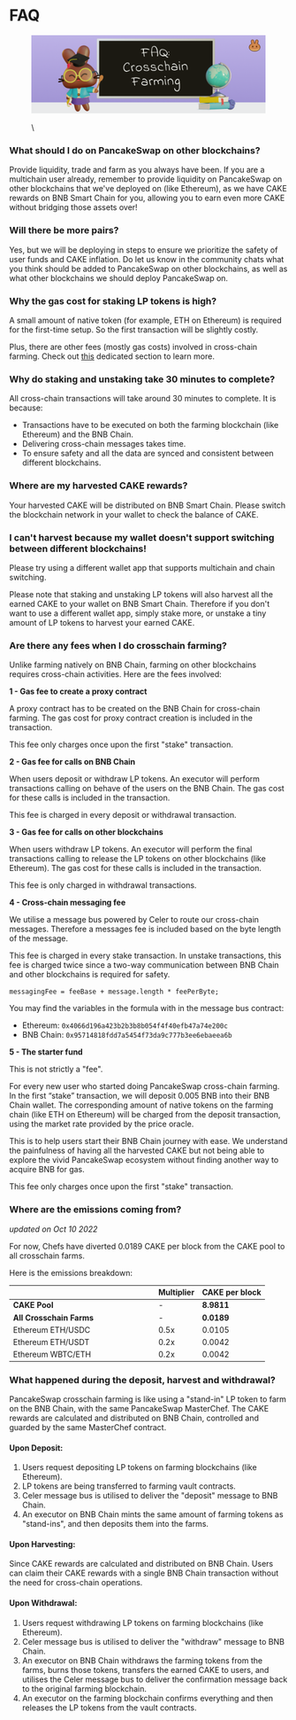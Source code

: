 # FAQ

<figure><img src="../../../.gitbook/assets/image (101).png" alt=""><figcaption><p>\</p></figcaption></figure>

### What should I do on PancakeSwap on other blockchains?

Provide liquidity, trade and farm as you always have been. If you are a multichain user already, remember to provide liquidity on PancakeSwap on other blockchains that we've deployed on (like Ethereum), as we have CAKE rewards on BNB Smart Chain for you, allowing you to earn even more CAKE without bridging those assets over!

### **Will there be more pairs?**

Yes, but we will be deploying in steps to ensure we prioritize the safety of user funds and CAKE inflation. Do let us know in the community chats what you think should be added to PancakeSwap on other blockchains, as well as what other blockchains we should deploy PancakeSwap on.

### **Why the gas cost for staking LP tokens is high?**

A small amount of native token (for example, ETH on Ethereum) is required for the first-time setup. So the first transaction will be slightly costly.

Plus, there are other fees (mostly gas costs) involved in cross-chain farming. Check out [this](faq.md#are-there-any-fees-when-i-do-crosschain-farming) dedicated section to learn more.

### **Why do staking and unstaking take 30 minutes to complete?**

All cross-chain transactions will take around 30 minutes to complete. It is because:

* Transactions have to be executed on both the farming blockchain (like Ethereum) and the BNB Chain.
* Delivering cross-chain messages takes time.
* To ensure safety and all the data are synced and consistent between different blockchains.

### **Where are my harvested CAKE rewards?**

Your harvested CAKE will be distributed on BNB Smart Chain. Please switch the blockchain network in your wallet to check the balance of CAKE.

### **I can't harvest because my wallet doesn't support switching between different blockchains!**

Please try using a different wallet app that supports multichain and chain switching.

Please note that staking and unstaking LP tokens will also harvest all the earned CAKE to your wallet on BNB Smart Chain. Therefore if you don't want to use a different wallet app, simply stake more, or unstake a tiny amount of LP tokens to harvest your earned CAKE.

### Are there any fees when I do crosschain farming?

Unlike farming natively on BNB Chain, farming on other blockchains requires cross-chain activities. Here are the fees involved:

**1 - Gas fee to create a proxy contract**

A proxy contract has to be created on the BNB Chain for cross-chain farming. The gas cost for proxy contract creation is included in the transaction.

This fee only charges once upon the first "stake" transaction.

**2 - Gas fee for calls on BNB Chain**

When users deposit or withdraw LP tokens. An executor will perform transactions calling on behave of the users on the BNB Chain. The gas cost for these calls is included in the transaction.

This fee is charged in every deposit or withdrawal transaction.

**3 - Gas fee for calls on other blockchains**

When users withdraw LP tokens. An executor will perform the final transactions calling to release the LP tokens on other blockchains (like Ethereum). The gas cost for these calls is included in the transaction.

This fee is only charged in withdrawal transactions.

**4 - Cross-chain messaging fee**

We utilise a message bus powered by Celer to route our cross-chain messages. Therefore a messages fee is included based on the byte length of the message.

This fee is charged in every stake transaction. In unstake transactions, this fee is charged twice since a two-way communication between BNB Chain and other blockchains is required for safety.

```
messagingFee = feeBase + message.length * feePerByte;
```

You may find the variables in the formula with in the message bus contract:

* Ethereum: `0x4066d196a423b2b3b8b054f4f40efb47a74e200c`
* BNB Chain: `0x95714818fdd7a5454f73da9c777b3ee6ebaeea6b`

**5 - The starter fund**

This is not strictly a "fee".&#x20;

For every new user who started doing PancakeSwap cross-chain farming. In the first “stake” transaction, we will deposit 0.005 BNB into their BNB Chain wallet. The corresponding amount of native tokens on the farming chain (like ETH on Ethereum) will be charged from the deposit transaction, using the market rate provided by the price oracle.

This is to help users start their BNB Chain journey with ease. We understand the painfulness of having all the harvested CAKE but not being able to explore the vivid PancakeSwap ecosystem without finding another way to acquire BNB for gas.

This fee only charges once upon the first "stake" transaction.

### Where are the emissions coming from?&#x20;

_updated on Oct 10 2022_

For now, Chefs have diverted 0.0189 CAKE per block from the CAKE pool to all crosschain farms.&#x20;

Here is the emissions breakdown:

<table><thead><tr><th width="249"></th><th>Multiplier</th><th>CAKE per block</th></tr></thead><tbody><tr><td><strong>CAKE Pool</strong></td><td>-</td><td><strong>8.9811</strong></td></tr><tr><td><strong>All Crosschain Farms</strong></td><td>-</td><td><strong>0.0189</strong></td></tr><tr><td>Ethereum ETH/USDC</td><td>0.5x</td><td>0.0105</td></tr><tr><td>Ethereum ETH/USDT</td><td>0.2x</td><td>0.0042</td></tr><tr><td>Ethereum WBTC/ETH</td><td>0.2x</td><td>0.0042</td></tr></tbody></table>

### What happened during the deposit, harvest and withdrawal?

PancakeSwap crosschain farming is like using a "stand-in" LP token to farm on the BNB Chain, with the same PancakeSwap MasterChef. The CAKE rewards are calculated and distributed on BNB Chain, controlled and guarded by the same MasterChef contract.

#### Upon Deposit:

1. Users request depositing LP tokens on farming blockchains (like Ethereum).
2. LP tokens are being transferred to farming vault contracts.
3. Celer message bus is utilised to deliver the "deposit" message to BNB Chain.
4. An executor on BNB Chain mints the same amount of farming tokens as "stand-ins", and then deposits them into the farms.

#### Upon Harvesting:

Since CAKE rewards are calculated and distributed on BNB Chain. Users can claim their CAKE rewards with a single BNB Chain transaction without the need for cross-chain operations.

#### Upon Withdrawal:

1. Users request withdrawing LP tokens on farming blockchains (like Ethereum).
2. Celer message bus is utilised to deliver the "withdraw" message to BNB Chain.
3. An executor on BNB Chain withdraws the farming tokens from the farms, burns those tokens, transfers the earned CAKE to users, and utilises the Celer message bus to deliver the confirmation message back to the original farming blockchain.
4. An executor on the farming blockchain confirms everything and then releases the LP tokens from the vault contracts.
